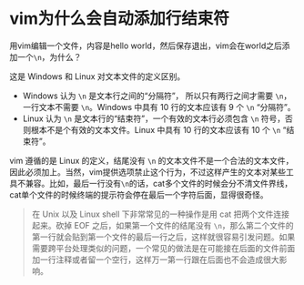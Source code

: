 ﻿# vim为什么会自动添加行结束符

用vim编辑一个文件，内容是hello world，然后保存退出，vim会在world之后添加一个`\n`，为什么？

这是 Windows 和 Linux 对文本文件的定义区别。

* Windows 认为 `\n` 是文本行之间的“分隔符”， 所以只有两行之间才需要 `\n`，一行文本不需要 `\n`。Windows 中具有 10 行的文本应该有 9 个 `\n` “分隔符”。
* Linux 认为 `\n` 是文本行的“结束符”，一个有效的文本行必须包含 `\n` 符号，否则根本不是个有效的文本文件。Linux 中具有 10 行的文本应该有 10 个 `\n` “结束符”。

vim 遵循的是 Linux 的定义，结尾没有 `\n` 的文本文件不是一个合法的文本文件，因此必须加上。当然，vim提供选项禁止这个行为，不过这样产生的文本对某些工具不兼容。比如，最后一行没有`\n`的话，cat多个文件的时候会分不清文件界线，cat单个文件的时候终端的提示符会停在最后一个字符后面，显得很奇怪。

> 在 Unix 以及 Linux shell 下非常常见的一种操作是用 cat 把两个文件连接起来。砍掉 EOF 之后，如果第一个文件的结尾没有 `\n`，那么第二个文件的第一行就会贴到第一个文件的最后一行之后，这样就很容易引发问题。如果需要跨平台处理类似的问题，一个常见的做法是在可能接在后面的文件前面加一行注释或者留一个空行，这样万一第一行跟在后面也不会造成很大影响。
